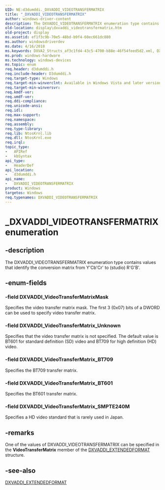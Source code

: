 ```yaml
---
UID: NE:d3dumddi._DXVADDI_VIDEOTRANSFERMATRIX
title: "_DXVADDI_VIDEOTRANSFERMATRIX"
author: windows-driver-content
description: The DXVADDI_VIDEOTRANSFERMATRIX enumeration type contains values that identify the conversion matrix from Y'Cb'Cr' to (studio) R'G'B'.
old-location: display\dxvaddi_videotransfermatrix.htm
old-project: display
ms.assetid: ef1f3c9b-70e5-48bd-b9f4-60ec661dc880
ms.author: windowsdriverdev
ms.date: 4/16/2018
ms.keywords: DXVA2_Structs_af3c1fd4-43c5-4700-b88e-46f54feed5d2.xml, DXVADDI_VIDEOTRANSFERMATRIX, DXVADDI_VIDEOTRANSFERMATRIX enumeration [Display Devices], DXVADDI_VideoTransferMatrixMask, DXVADDI_VideoTransferMatrix_BT601, DXVADDI_VideoTransferMatrix_BT709, DXVADDI_VideoTransferMatrix_SMPTE240M, DXVADDI_VideoTransferMatrix_Unknown, _DXVADDI_VIDEOTRANSFERMATRIX, d3dumddi/DXVADDI_VIDEOTRANSFERMATRIX, d3dumddi/DXVADDI_VideoTransferMatrixMask, d3dumddi/DXVADDI_VideoTransferMatrix_BT601, d3dumddi/DXVADDI_VideoTransferMatrix_BT709, d3dumddi/DXVADDI_VideoTransferMatrix_SMPTE240M, d3dumddi/DXVADDI_VideoTransferMatrix_Unknown, display.dxvaddi_videotransfermatrix
ms.prod: windows-hardware
ms.technology: windows-devices
ms.topic: enum
req.header: d3dumddi.h
req.include-header: D3dumddi.h
req.target-type: Windows
req.target-min-winverclnt: Available in Windows Vista and later versions of the Windows operating systems.
req.target-min-winversvr: 
req.kmdf-ver: 
req.umdf-ver: 
req.ddi-compliance: 
req.unicode-ansi: 
req.idl: 
req.max-support: 
req.namespace: 
req.assembly: 
req.type-library: 
req.lib: NtosKrnl.lib
req.dll: NtosKrnl.exe
req.irql: 
topic_type:
-	APIRef
-	kbSyntax
api_type:
-	HeaderDef
api_location:
-	d3dumddi.h
api_name:
-	DXVADDI_VIDEOTRANSFERMATRIX
product: Windows
targetos: Windows
req.typenames: DXVADDI_VIDEOTRANSFERMATRIX
---
```


# _DXVADDI_VIDEOTRANSFERMATRIX enumeration


## -description


The DXVADDI_VIDEOTRANSFERMATRIX enumeration type contains values that identify the conversion matrix from Y'Cb'Cr' to (studio) R'G'B'.


## -enum-fields




### -field DXVADDI_VideoTransferMatrixMask

Specifies the video transfer matrix mask. The first 3 (0x07) bits of a DWORD can be used to specify video transfer matrix.


### -field DXVADDI_VideoTransferMatrix_Unknown

Specifies that the video transfer matrix is not specified. The default value is BT601 for standard definition (SD) video and BT709 for high definition (HD) video.


### -field DXVADDI_VideoTransferMatrix_BT709

Specifies the BT709 transfer matrix.


### -field DXVADDI_VideoTransferMatrix_BT601

Specifies the BT601 transfer matrix.


### -field DXVADDI_VideoTransferMatrix_SMPTE240M

Specifies a HD video standard that is rarely used in Japan.


## -remarks



One of the values of DXVADDI_VIDEOTRANSFERMATRIX can be specified in the <b>VideoTransferMatrix</b> member of the <a href="https://msdn.microsoft.com/library/windows/hardware/ff562904">DXVADDI_EXTENDEDFORMAT</a> structure.




## -see-also




<a href="https://msdn.microsoft.com/library/windows/hardware/ff562904">DXVADDI_EXTENDEDFORMAT</a>
 

 

